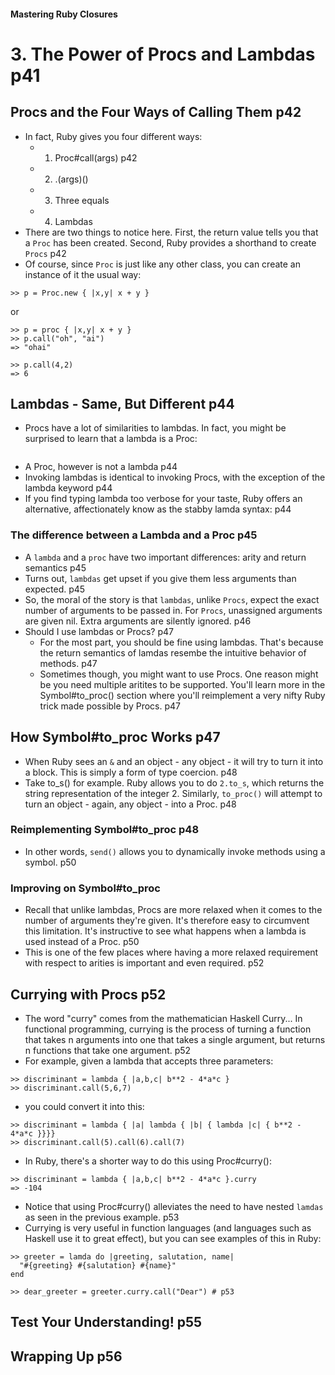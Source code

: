 
#### Mastering Ruby Closures 

# 3. The Power of Procs and Lambdas p41
## Procs and the Four Ways of Calling Them p42
- In fact, Ruby gives you four different ways:
  - 1. Proc#call(args) p42
  - 2. .(args)()
  - 3. Three equals 
  - 4. Lambdas 
- There are two things to notice here. First, the return value tells you that a `Proc` has been created. Second, Ruby provides a shorthand to create `Procs` p42
- Of course, since `Proc` is just like any other class, you can create an instance of it the usual way: 
```
>> p = Proc.new { |x,y| x + y }

```
or 
```
>> p = proc { |x,y| x + y }
>> p.call("oh", "ai")
=> "ohai"

>> p.call(4,2)
=> 6
```

## Lambdas - Same, But Different p44
- Procs have a lot of similarities to lambdas. In fact, you might be surprised to learn that a lambda is a Proc:
```

```
- A Proc, however is not a lambda p44
- Invoking lambdas is identical to invoking Procs, with the exception of the lambda keyword p44
- If you find typing lambda too verbose for your taste, Ruby offers an alternative, affectionately know as the stabby lamda syntax: p44
### The difference between a Lambda and a Proc p45
- A `lambda` and a `proc` have two important differences: arity and return semantics p45
- Turns out, `lambdas` get upset if you give them less arguments than expected. p45
- So, the moral of the story is that `lambdas`, unlike `Procs`, expect the exact number of arguments to be passed in. For `Procs`, unassigned arguments are given nil. Extra arguments are silently ignored. p46
- Should I use lambdas or Procs? p47
  - For the most part, you should be fine using lambdas. That's because the return semantics of lamdas resembe the intuitive behavior of methods. p47
  - Sometimes though, you might want to use Procs. One reason might be you need multiple aritites to be supported. You'll learn more in the Symbol#to_proc() section where you'll reimplement a very nifty Ruby trick made possible by Procs. p47
## How Symbol#to_proc Works p47
- When Ruby sees an `&` and an object - any object - it will try to turn it into a block. This is simply a form of type coercion. p48
- Take to_s() for example. Ruby allows you to do `2.to_s`, which returns the string representation of the integer 2. Similarly, `to_proc()` will attempt to turn an object - again, any object - into a Proc. p48
### Reimplementing Symbol#to_proc p48
- In other words, `send()` allows you to dynamically invoke methods using a symbol. p50
### Improving on Symbol#to_proc 
- Recall that unlike lambdas, Procs are more relaxed when it comes to the number of arguments they're given. It's therefore easy to circumvent this limitation. It's instructive to see what happens when a lambda is used instead of a Proc. p50
- This is one of the few places where having a more relaxed requirement with respect to arities is important and even required. p52
## Currying with Procs p52
- The word "curry" comes from the mathematician Haskell Curry... In functional programming, currying is the process of turning a function that takes n arguments into one that takes a single argument, but returns n functions that take one argument. p52
- For example, given a lambda that accepts three parameters: 
```
>> discriminant = lambda { |a,b,c| b**2 - 4*a*c }
>> discriminant.call(5,6,7)
```
- you could convert it into this:
```
>> discriminant = lambda { |a| lambda { |b| { lambda |c| { b**2 - 4*a*c }}}}
>> discriminant.call(5).call(6).call(7)
```
- In Ruby, there's a shorter way to do this using Proc#curry():
```
>> discriminant = lambda { |a,b,c| b**2 - 4*a*c }.curry
=> -104
```

- Notice that using Proc#curry() alleviates the need to have nested `lamdas` as seen in the previous example. p53
- Currying is very useful in function languages (and languages such as Haskell use it to great effect), but you can see examples of this in Ruby:

```
>> greeter = lamda do |greeting, salutation, name|
  "#{greeting} #{salutation} #{name}"
end

>> dear_greeter = greeter.curry.call("Dear") # p53

```
## Test Your Understanding! p55
## Wrapping Up p56
